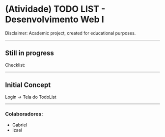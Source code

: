 # (Atividade) TODO LIST - Desenvolvimento Web I

Disclaimer: Academic project, created for educational purposes.

***

## Still in progress

Checklist:

***

## Initial Concept

Login -> Tela do TodoList

***

### Colaboradores:
- Gabriel
- Izael
